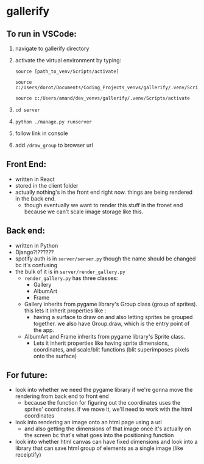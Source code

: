 # gallerify

## To run in VSCode:
1.  navigate to gallerify directory
2.  activate the virtual environment by typing:
        
        source [path_to_venv/Scripts/activate]

        source c:/Users/dorot/Documents/Coding_Projects_venvs/gallerify/.venv/Scripts/activate
 
        source c:/Users/amand/dev_venvs/gallerify/.venv/Scripts/activate
3. `cd server`
4. `python ./manage.py runserver`
5. follow link in console
6. add `/draw_group` to browser url



## Front End:
* written in React
* stored in the client folder
* actually nothing's in the front end right now. things are being rendered in the back end.
    * though eventually we want to render this stuff in the fronet end because we can't scale image storage like this.

## Back end:
* written in Python
* Django?!??????
* spotify auth is in `server/server.py` though the name should be changed bc it's confusing
* the bulk of it is in `server/render_gallery.py`
    * `render_gallery.py` has three classes:
        * Gallery
        * AlbumArt
        * Frame
    * Gallery inherits from pygame library's Group class (group of sprites). this lets it inherit properties like :
        * having a surface to draw on and also letting sprites be grouped together. we also have Group.draw, which is the entry point of the app.
    * AlbumArt and Frame inherits from pygame library's Sprite class. 
        * Lets it inherit properties like having sprite dimensions, coordinates, and scale/blit functions (blit superimposes pixels onto the surface)

## For future:
* look into whether we need the pygame library if we're gonna move the rendering from back end to front end 
    * because the function for figuring out the coordinates uses the sprites' coordinates. if we move it, we'll need to work with the html coordinates
* look into rendering an image onto an html page using a url 
    * and also getting the dimensions of that image once it's actually on the screen bc that's what goes into the positioning function
* look into whether html canvas can have fixed dimensions and look into a library that can save html group of elements as a single image (like receiptify)